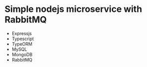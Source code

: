 # Simple nodejs microservice with RabbitMQ

- Expressjs
- Typescript
- TypeORM
- MySQL
- MongoDB
- RabbitMQ
